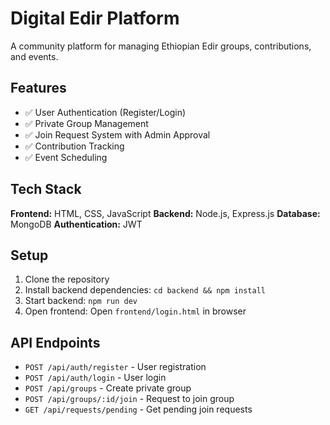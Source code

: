 # Digital Edir Platform

A community platform for managing Ethiopian Edir groups, contributions, and events.

## Features

- ✅ User Authentication (Register/Login)
- ✅ Private Group Management
- ✅ Join Request System with Admin Approval
- ✅ Contribution Tracking
- ✅ Event Scheduling

## Tech Stack

**Frontend:** HTML, CSS, JavaScript
**Backend:** Node.js, Express.js
**Database:** MongoDB
**Authentication:** JWT

## Setup

1. Clone the repository
2. Install backend dependencies: `cd backend && npm install`
3. Start backend: `npm run dev`
4. Open frontend: Open `frontend/login.html` in browser

## API Endpoints

- `POST /api/auth/register` - User registration
- `POST /api/auth/login` - User login
- `POST /api/groups` - Create private group
- `POST /api/groups/:id/join` - Request to join group
- `GET /api/requests/pending` - Get pending join requests
